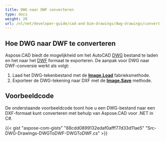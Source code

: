 ```yaml
---
title: DWG naar DWF converteren
type: docs
weight: 20
url: /nl/net/developer-guide/cad-and-bim-drawings/dwg-drawings/convert-dwg-to-dwf/
---
```


## **Hoe DWG naar DWF te converteren**

Aspose.CAD biedt de mogelijkheid om het AutoCAD [DWG](https://docs.fileformat.com/cad/dwg/) bestand te laden en het naar het [DWF](https://docs.fileformat.com/cad/dwf/) formaat te exporteren. De aanpak voor DWG naar DWF-conversie werkt als volgt:

1. Laad het DWG-tekenbestand met de [**Image.Load**](https://reference.aspose.com/cad/net/aspose.cad/image/methods/load/index) fabrieksmethode.
2. Exporteer de DWG-tekening naar DXF met de [**Image.Save**](https://reference.aspose.com/cad/net/aspose.cad/image/methods/save/index) methode.

## Voorbeeldcode

De onderstaande voorbeeldcode toont hoe u een DWG-bestand naar een DXF-formaat kunt converteren met behulp van Aspose.CAD voor .NET in C#.

{{< gist "aspose-com-gists" "88cdd0899132edaf0afff77d33d11ae5" "Src-DWG-Drawings-DWGToDWF-DWGToDWF.cs" >}}
